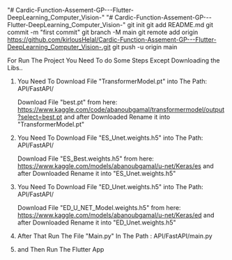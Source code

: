 "# Cardic-Function-Assement-GP---Flutter-DeepLearning_Computer_Vision-" 
"# Cardic-Function-Assement-GP---Flutter-DeepLearning_Computer_Vision-"  git init git add README.md git commit -m "first commit" git branch -M main git remote add origin https://github.com/kirlousHelal/Cardic-Function-Assement-GP---Flutter-DeepLearning_Computer_Vision-.git git push -u origin main


For Run The Project You Need To do Some Steps Except Downloading the Libs..

1. You Need To Download File "TransformerModel.pt" into The Path: API/FastAPI/

    Download File "best.pt" from here: https://www.kaggle.com/code/abanoubgamal/transformermodel/output?select=best.pt
    and after Downloaded Rename it into  "TransformerModel.pt"

2. You Need To Download File "ES_Unet.weights.h5" into The Path: API/FastAPI/

    Download File "ES_Best.weights.h5" from here: https://www.kaggle.com/models/abanoubgamal/u-net/Keras/es
    and after Downloaded Rename it into  "ES_Unet.weights.h5"

3. You Need To Download File "ED_Unet.weights.h5" into The Path: API/FastAPI/

    Download File "ED_U_NET_Model.weights.h5" from here: https://www.kaggle.com/models/abanoubgamal/u-net/Keras/ed
    and after Downloaded Rename it into  "ED_Unet.weights.h5"

4. After That Run The File "Main.py" In The Path : API/FastAPI/main.py

5. and Then Run The Flutter App
